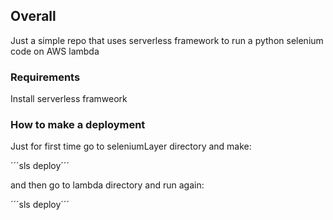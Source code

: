 
## Overall

Just a simple repo that uses serverless framework to run a python selenium code on AWS lambda

### Requirements

Install serverless framweork

### How to make a deployment

Just for first time go to seleniumLayer directory and make:

´´´sls deploy´´´

and then go to lambda directory and run again:

´´´sls deploy´´´